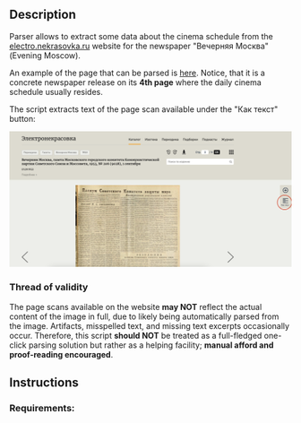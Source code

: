 ## Description

Parser allows to extract some data about the cinema schedule from the [electro.nekrasovka.ru](https://electro.nekrasovka.ru/editions/1/1953/9?page=1) website for the newspaper "Вечерняя Москва" (Evening Moscow).

An example of the page that can be parsed is [here](https://electro.nekrasovka.ru/books/6173751/pages/4). Notice, that it is a concrete newspaper release on its **4th page** where the daily cinema schedule usually resides.

The script extracts text of the page scan available under the "Как текст" button:

<img src="./assets/1.png" width="900px"/>

### Thread of validity

The page scans available on the website **may NOT** reflect the actual content of the image in full, due to likely being automatically parsed from the image. Artifacts, misspelled text, and missing text excerpts occasionally occur. Therefore, this script **should NOT** be treated as a full-fledged one-click parsing solution but rather as a helping facility; **manual afford and proof-reading encouraged**.

## Instructions

### Requirements:
